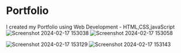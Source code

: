 # Portfolio
I created my Portfolio using Web Development - HTML,CSS,javaScript
![Screenshot 2024-02-17 153038](https://github.com/BhavanaSreeV/Portfolio/assets/114128627/cd3daf72-d4af-4460-b795-5136b4623490)
![Screenshot 2024-02-17 153058](https://github.com/BhavanaSreeV/Portfolio/assets/114128627/21158b63-686b-4d2c-9290-cb687737919b)

![Screenshot 2024-02-17 153129](https://github.com/BhavanaSreeV/Portfolio/assets/114128627/41cd6251-d92d-497c-8b8f-38853062049f)
![Screenshot 2024-02-17 153143](https://github.com/BhavanaSreeV/Portfolio/assets/114128627/b804e730-ea68-4681-b596-7ad051cfa4d2)
